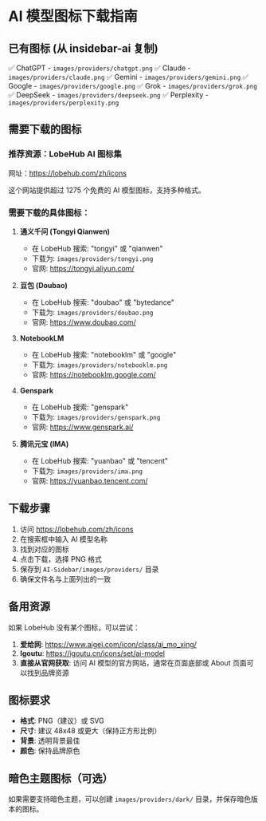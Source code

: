 # AI 模型图标下载指南

## 已有图标 (从 insidebar-ai 复制)

✅ ChatGPT - `images/providers/chatgpt.png`
✅ Claude - `images/providers/claude.png`
✅ Gemini - `images/providers/gemini.png`
✅ Google - `images/providers/google.png`
✅ Grok - `images/providers/grok.png`
✅ DeepSeek - `images/providers/deepseek.png`
✅ Perplexity - `images/providers/perplexity.png`

## 需要下载的图标

### 推荐资源：LobeHub AI 图标集
网址：https://lobehub.com/zh/icons

这个网站提供超过 1275 个免费的 AI 模型图标，支持多种格式。

### 需要下载的具体图标：

1. **通义千问 (Tongyi Qianwen)**
   - 在 LobeHub 搜索: "tongyi" 或 "qianwen"
   - 下载为: `images/providers/tongyi.png`
   - 官网: https://tongyi.aliyun.com/

2. **豆包 (Doubao)**
   - 在 LobeHub 搜索: "doubao" 或 "bytedance"
   - 下载为: `images/providers/doubao.png`
   - 官网: https://www.doubao.com/

3. **NotebookLM**
   - 在 LobeHub 搜索: "notebooklm" 或 "google"
   - 下载为: `images/providers/notebooklm.png`
   - 官网: https://notebooklm.google.com/

4. **Genspark**
   - 在 LobeHub 搜索: "genspark"
   - 下载为: `images/providers/genspark.png`
   - 官网: https://www.genspark.ai/

5. **腾讯元宝 (IMA)**
   - 在 LobeHub 搜索: "yuanbao" 或 "tencent"
   - 下载为: `images/providers/ima.png`
   - 官网: https://yuanbao.tencent.com/

## 下载步骤

1. 访问 https://lobehub.com/zh/icons
2. 在搜索框中输入 AI 模型名称
3. 找到对应的图标
4. 点击下载，选择 PNG 格式
5. 保存到 `AI-Sidebar/images/providers/` 目录
6. 确保文件名与上面列出的一致

## 备用资源

如果 LobeHub 没有某个图标，可以尝试：

1. **爱给网**: https://www.aigei.com/icon/class/ai_mo_xing/
2. **Igoutu**: https://igoutu.cn/icons/set/ai-model
3. **直接从官网获取**: 访问 AI 模型的官方网站，通常在页面底部或 About 页面可以找到品牌资源

## 图标要求

- **格式**: PNG（建议）或 SVG
- **尺寸**: 建议 48x48 或更大（保持正方形比例）
- **背景**: 透明背景最佳
- **颜色**: 保持品牌原色

## 暗色主题图标（可选）

如果需要支持暗色主题，可以创建 `images/providers/dark/` 目录，并保存暗色版本的图标。



